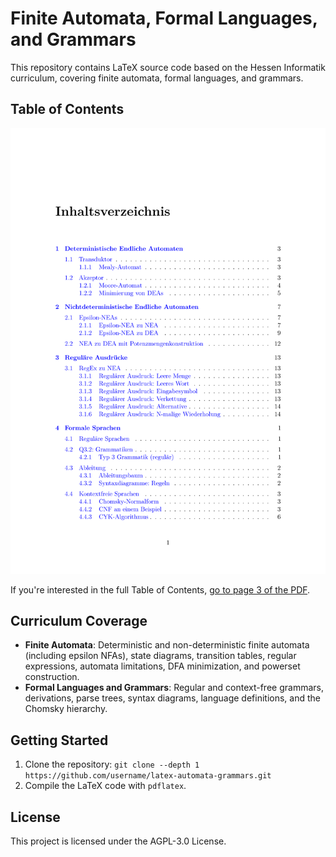 # Finite Automata, Formal Languages, and Grammars

This repository contains LaTeX source code based on the Hessen Informatik curriculum, covering finite automata, formal languages, and grammars.

## Table of Contents

![Excerpt Table of Contents](./res/toc.png)

If you're interested in the full Table of Contents, [go to page 3 of the PDF](./out/q3_theo_inf.pdf#page=3).

## Curriculum Coverage

- **Finite Automata**: Deterministic and non-deterministic finite automata (including epsilon NFAs), state diagrams, transition tables, regular expressions, automata limitations, DFA minimization, and powerset construction.
- **Formal Languages and Grammars**: Regular and context-free grammars, derivations, parse trees, syntax diagrams, language definitions, and the Chomsky hierarchy.

## Getting Started

1. Clone the repository: `git clone --depth 1 https://github.com/username/latex-automata-grammars.git`
2. Compile the LaTeX code with `pdflatex`.

## License

This project is licensed under the AGPL-3.0 License.
